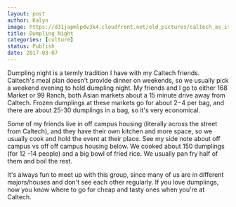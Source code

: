 ```yaml
---
layout: post
author: Kalyn
image: https://d31japmlpdv3k4.cloudfront.net/old_pictures/caltech_as_it_happens/6a0105349b8251970b01b7c8d85274970b.jpg
title: Dumpling Night
categories: [culture]
status: Publish
date: 2017-03-07
---
```


Dumpling night is a termly tradition I have with my Caltech friends. Caltech's meal plan doesn't provide dinner on weekends, so we usually pick a weekend evening to hold dumpling night. My friends and I go to either 168 Market or 99 Ranch, both Asian markets about a 15 minute drive away from Caltech. Frozen dumplings at these markets go for about $2-$4 per bag, and there are about 25-30 dumplings in a bag, so it's very economical.

Some of my friends live in off campus housing (literally across the street from Caltech), and they have their own kitchen and more space, so we usually cook and hold the event at their place. See my side note about off campus vs off off campus housing below. We cooked about 150 dumplings (for 12 -14 people) and a big bowl of fried rice. We usually pan fry half of them and boil the rest.

It's always fun to meet up with this group, since many of us are in different majors/houses and don't see each other regularly. If you love dumplings, now you know where to go for cheap and tasty ones when you're at Caltech.


